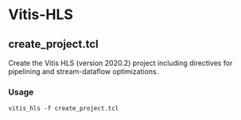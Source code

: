 # Vitis-HLS

## create_project.tcl

Create the Vitis HLS (version 2020.2) project including directives for pipelining and stream-dataflow optimizations.

### Usage

```
vitis_hls -f create_project.tcl
```
